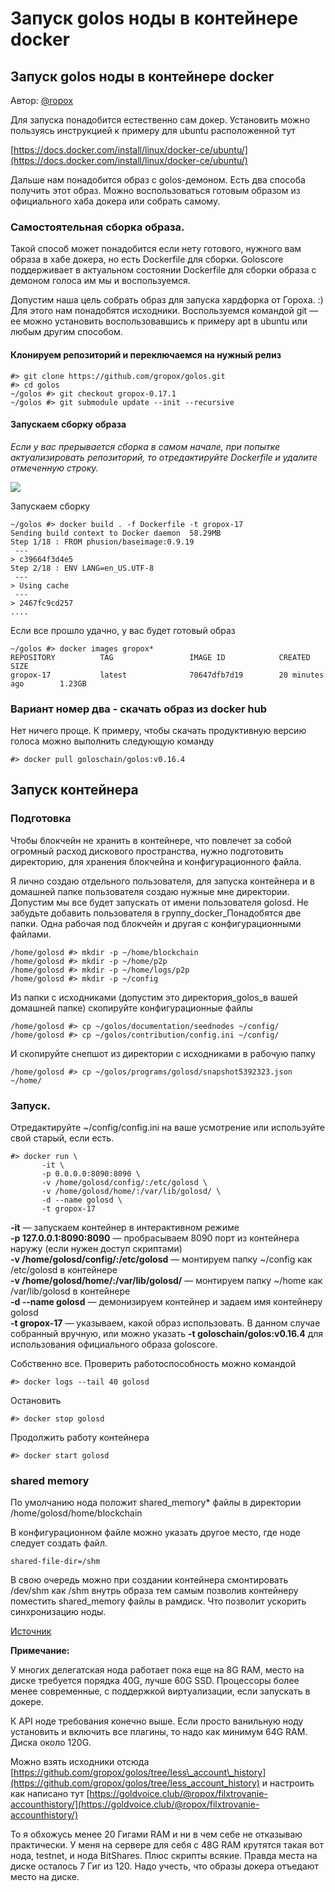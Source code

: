 # Запуск golos ноды в контейнере docker

## Запуск golos ноды в контейнере docker

Автор: [@ropox](https://golos.io/@ropox)

Для запуска понадобится естественно сам докер. Установить можно пользуясь инструкцией к примеру для ubuntu расположенной тут

[https://docs.docker.com/install/linux/docker-ce/ubuntu/](https://docs.docker.com/install/linux/docker-ce/ubuntu/)

Дальше нам понадобится образ с golos-демоном. Есть два способа получить этот образ. Можно воспользоваться готовым образом из официального хаба докера или собрать самому.

### Самостоятельная сборка образа.

Такой способ может понадобится если нету готового, нужного вам образа в хабе докера, но есть Dockerfile для сборки. Goloscore поддерживает в актуальном состоянии Dockerfile для сборки образа с демоном голоса им мы и воспользуемся.

Допустим наша цель собрать образ для запуска хардфорка от Гороха. :\) Для этого нам понадобятся исходники. Воспользуемся командой git — ее можно установить воспользовавшись к примеру apt в ubuntu или любым другим способом.

#### Клонируем репозиторий и переключаемся на нужный релиз

```text
#> git clone https://github.com/gropox/golos.git
#> cd golos 
~/golos #> git checkout gropox-0.17.1
~/golos #> git submodule update --init --recursive
```

#### Запускаем сборку образа

_Если у вас прерывается сборка в самом начале, при попытке актуализировать репозиторий, то отредактируйте Dockerfile и удалите отмеченную строку._

![](https://imgp.golos.io/0x0/https://i.imgur.com/oORc5BJ.png)

Запускаем сборку

```text
~/golos #> docker build . -f Dockerfile -t gropox-17
Sending build context to Docker daemon  58.29MB
Step 1/18 : FROM phusion/baseimage:0.9.19
 ---
> c39664f3d4e5
Step 2/18 : ENV LANG=en_US.UTF-8
 ---
> Using cache
 ---
> 2467fc9cd257
....
```

Если все прошло удачно, у вас будет готовый образ

```text
~/golos #> docker images gropox*
REPOSITORY          TAG                 IMAGE ID            CREATED             SIZE
gropox-17           latest              70647dfb7d19        20 minutes ago        1.23GB
```

### Вариант номер два - скачать образ из docker hub

Нет ничего проще. К примеру, чтобы скачать продуктивную версию голоса можно выполнить следующую команду

```text
#> docker pull goloschain/golos:v0.16.4
```

## Запуск контейнера

### Подготовка

Чтобы блокчейн не хранить в контейнере, что повлечет за собой огромный расход дискового пространства, нужно подготовить директорию, для хранения блокчейна и конфигурационного файла.

Я лично создаю отдельного пользователя, для запуска контейнера и в домашней папке пользователя создаю нужные мне директории. Допустим мы все будет запускать от имени пользователя golosd. Не забудьте добавить пользователя в группу_docker_Понадобятся две папки. Одна рабочая под блокчейн и другая с конфигурационными файлами.

```text
/home/golosd #> mkdir -p ~/home/blockchain
/home/golosd #> mkdir -p ~/home/p2p
/home/golosd #> mkdir -p ~/home/logs/p2p
/home/golosd #> mkdir -p ~/config
```

Из папки с исходниками \(допустим это директория_golos_в вашей домашней папке\) скопируйте конфигурационные файлы

```text
/home/golosd #> cp ~/golos/documentation/seednodes ~/config/
/home/golosd #> cp ~/golos/contribution/config.ini ~/config/
```

И скопируйте снепшот из директории с исходниками в рабочую папку

```text
/home/golosd #> cp ~/golos/programs/golosd/snapshot5392323.json ~/home/
```

### Запуск.

Отредактируйте ~/config/config.ini на ваше усмотрение или используйте свой старый, если есть.

```text
#> docker run \
       -it \
       -p 0.0.0.0:8090:8090 \
       -v /home/golosd/config/:/etc/golosd \
       -v /home/golosd/home/:/var/lib/golosd/ \
       -d --name golosd \
       -t gropox-17
```

**-it** — запускаем контейнер в интерактивном режиме  
**-p 127.0.0.1:8090:8090** — пробрасываем 8090 порт из контейнера наружу \(если нужен доступ скриптами\)  
**-v /home/golosd/config/:/etc/golosd** — монтируем папку ~/config как /etc/golosd в контейнере  
**-v /home/golosd/home/:/var/lib/golosd/** — монтируем папку ~/home как /var/lib/golosd в контейнере  
**-d --name golosd** — демонизируем контейнер и задаем имя контейнеру golosd  
**-t gropox-17** — указываем, какой образ использовать. В данном случае собранный вручную, или можно указать **-t goloschain/golos:v0.16.4** для использования официального образа goloscore.

Собственно все. Проверить работоспособность можно командой

```text
#> docker logs --tail 40 golosd
```

Остановить

```text
#> docker stop golosd
```

Продолжить работу контейнера

```text
#> docker start golosd
```

### shared memory

По умолчанию нода положит shared\_memory\* файлы в директории /home/golosd/home/blockchain

В конфигурационном файле можно указать другое место, где ноде следует создать файл.

```text
shared-file-dir=/shm
```

В свою очередь можно при создании контейнера смонтировать /dev/shm как /shm внутрь образа тем самым позволив контейнеру поместить shared\_memory файлы в рамдиск. Что позволит ускорить синхронизацию ноды.

[Источник](https://golos.io/golosd/@ropox/zapusk-golos-nody-v-konteijnere-dokera)

**Примечание:** 

У многих делегатская нода работает пока еще на 8G RAM, место на диске требуется порядка 40G, лучше 60G SSD. Процессоры более менее современные, с поддержкой виртуализации, если запускать в докере.

К API ноде требования конечно выше. Если просто ванильную ноду установить и включить все плагины, то надо как минимум 64G RAM. Диска около 120G.

Можно взять исходники отсюда [https://github.com/gropox/golos/tree/less\_account\_history](https://github.com/gropox/golos/tree/less_account_history) и настроить как написано тут [https://goldvoice.club/@ropox/filxtrovanie-accounthistory/](https://goldvoice.club/@ropox/filxtrovanie-accounthistory/)

То я обхожусь менее 20 Гигами RAM и ни в чем себе не отказываю практически. У меня на сервере для себя с 48G RAM крутятся такая вот нода, testnet, и нода BitShares. Плюс скрипты всякие. Правда места на диске осталось 7 Гиг из 120. Надо учесть, что образы докера отъедают место на диске.

